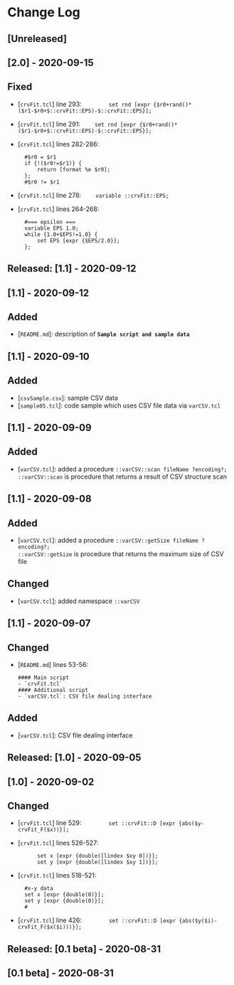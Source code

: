 # Change Log

## [Unreleased]

## [2.0] - 2020-09-15
## Fixed
- [`crvFit.tcl`] line 293: ` 		set rnd [expr {$r0+rand()*($r1-$r0+$::crvFit::EPS)-$::crvFit::EPS}];`
- [`crvFit.tcl`] line 291: ` 	set rnd [expr {$r0+rand()*($r1-$r0+$::crvFit::EPS)-$::crvFit::EPS}];`
- [`crvFit.tcl`] lines 282-286:

     	#$r0 = $r1
    	if {!($r0!=$r1)} {
    		return [format %e $r0];
    	};
    	#$r0 != $r1

- [`crvFit.tcl`] line 278: ` 	variable ::crvFit::EPS;`

- [`crvFit.tcl`] lines 264-268:

    	#=== epsilon ===
    	variable EPS 1.0;
    	while {1.0+$EPS!=1.0} {
    		set EPS [expr {$EPS/2.0}];
	    };

## Released: [1.1] - 2020-09-12
## [1.1] - 2020-09-12
## Added
- [`README.md`]: description of **`Sample script and sample data`**

## [1.1] - 2020-09-10
## Added
- [`csvSample.csv`]: sample CSV data
- [`sample05.tcl`]: code sample which uses CSV file data via `varCSV.tcl`

## [1.1] - 2020-09-09
## Added
- [`varCSV.tcl`]: added a procedure `::varCSV::scan fileName ?encoding?;`  
  `::varCSV::scan` is procedure that returns a result of CSV structure scan

## [1.1] - 2020-09-08
## Added
- [`varCSV.tcl`]: added a procedure `::varCSV::getSize fileName ?encoding?;`  
  `::varCSV::getSize` is procedure that returns the maximum size of CSV file

## Changed
- [`varCSV.tcl`]: added namespace `::varCSV`

## [1.1] - 2020-09-07
## Changed
- [`README.md`] lines 53-56:

      #### Main script
      - `crvFit.tcl`
      #### Additional script
      - `varCSV.tcl`: CSV file dealing interface

## Added
- [`varCSV.tcl`]: CSV file dealing interface

## Released: [1.0] - 2020-09-05
## [1.0] - 2020-09-02
## Changed
- [`crvFit.tcl`] line 529: `		set ::crvFit::D [expr {abs($y-crvFit_F($x))}];`
- [`crvFit.tcl`] lines 526-527:

      		set x [expr {double([lindex $xy 0])}];
      		set y [expr {double([lindex $xy 1])}];
  
- [`crvFit.tcl`] lines 518-521:

      	#x-y data
      	set x [expr {double(0)}];
      	set y [expr {double(0)}];
      	#
      
- [`crvFit.tcl`] line 426: `		set ::crvFit::D [expr {abs($y($i)-crvFit_F($x($i)))}];`

## Released: [0.1 beta] - 2020-08-31
## [0.1 beta] - 2020-08-31
